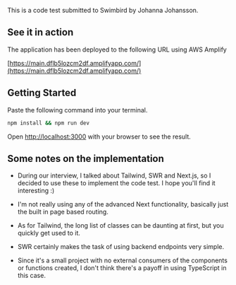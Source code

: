 This is a code test submitted to Swimbird by Johanna Johansson.

## See it in action

The application has been deployed to the following URL using AWS Amplify

[https://main.dflb5lozcm2df.amplifyapp.com/](https://main.dflb5lozcm2df.amplifyapp.com/)

## Getting Started

Paste the following command into your terminal.

```bash
npm install && npm run dev
```

Open [http://localhost:3000](http://localhost:3000) with your browser to see the result.

## Some notes on the implementation

- During our interview, I talked about Tailwind, SWR and Next.js, so I decided to use these to implement the code test. I hope you'll find it interesting :)

- I'm not really using any of the advanced Next functionality, basically just the built in page based routing.

- As for Tailwind, the long list of classes can be daunting at first, but you quickly get used to it.

- SWR certainly makes the task of using backend endpoints very simple.

- Since it's a small project with no external consumers of the components or functions created, I don't think there's a payoff in using TypeScript in this case.
